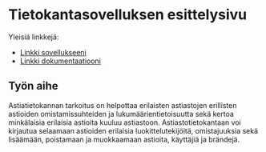 ﻿# Tietokantasovelluksen esittelysivu

Yleisiä linkkejä:

* [Linkki sovellukseeni]( https://hanneras.users.cs.helsinki.fi/Tietokantasovellus/Tsoha-Bootstrap/README.md)
* [Linkki dokumentaatiooni](https://github.com/hannerasa/Tsoha-Bootstrap/blob/master/doc/dokumentaatio.pdf)

## Työn aihe

Astiatietokannan tarkoitus on helpottaa erilaisten astiastojen erillisten astioiden omistamissuhteiden ja lukumäärientietoisuutta sekä kertoa minkälaisia erilaisia astioita kuuluu astiastoon. 
Astiastotietokantaan voi kirjautua selaamaan astioiden erilaisia luokittelutekijöitä, omistajuuksia sekä lisäämään, poistamaan ja muokkaamaan astioita, käyttäjiä ja brändejä.

